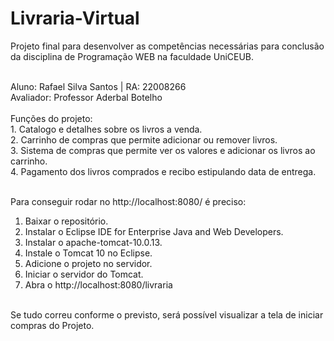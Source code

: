 # Livraria-Virtual

Projeto final para desenvolver as competências necessárias para conclusão da disciplina de Programação WEB na faculdade UniCEUB.

<br/>
Aluno: Rafael Silva Santos | RA: 22008266
<br/>
Avaliador: Professor Aderbal Botelho
<br/>
<br/>
Funções do projeto: 
<br/>
1. Catalogo e detalhes sobre os livros a venda.<br/>
2. Carrinho de compras que permite adicionar ou remover livros.<br/>
3. Sistema de compras que permite ver os valores e adicionar os livros ao carrinho.<br/>
4. Pagamento dos livros comprados e recibo estipulando data de entrega.<br/>
<br/>

Para conseguir rodar no http://localhost:8080/ é preciso:
<br/>
1. Baixar o repositório.<br/>
2. Instalar o Eclipse IDE for Enterprise Java and Web Developers.<br/>
4. Instalar o apache-tomcat-10.0.13.<br/>
5. Instale o Tomcat 10 no Eclipse.<br/>
6. Adicione o projeto no servidor.<br/>
7. Iniciar o servidor do Tomcat.<br/>
8. Abra o http://localhost:8080/livraria<br/>
<br/>
Se tudo correu conforme o previsto, será possível visualizar a tela de iniciar compras do Projeto.
